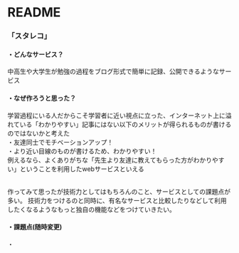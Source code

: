 # README

### 「スタレコ」 <br>

#### ・どんなサービス？<br>
中高生や大学生が勉強の過程をブログ形式で簡単に記録、公開できるようなサービス

#### ・なぜ作ろうと思った？<br>
学習過程にいる人だからこそ学習者に近い視点に立った、インターネット上に溢れている「わかりやすい」記事にはない以下のメリットが得られるものが書けるのではないかと考えた<br>
  ・友達同士でモチベーションアップ！<br>
  ・より近い目線のものが書けるため、わかりやすい！<br>
例えるなら、よくありがちな「先生より友達に教えてもらった方がわかりやすい」ということを利用したwebサービスといえる<br><br>

作ってみて思ったが技術力としてはもちろんのこと、サービスとしての課題点が多い。
技術力をつけるのと同時に、有名なサービスと比較したりなどして利用したくなるようなもっと独自の機能などをつけていきたい。 

#### ・課題点(随時変更)<br>
  ・